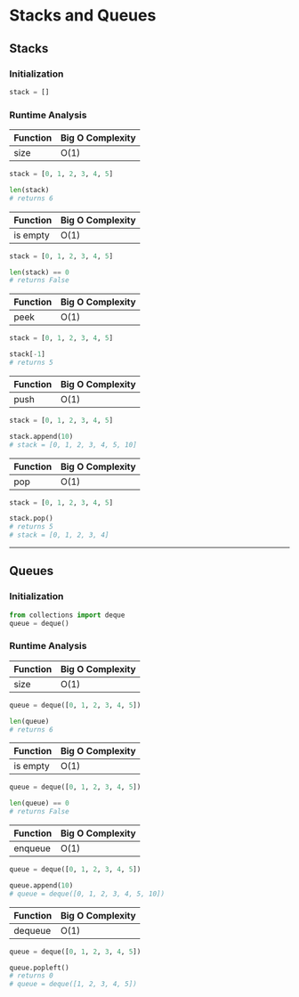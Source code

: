 # Stacks and Queues

## Stacks

### Initialization

```python
stack = []
```

### Runtime Analysis

| Function | Big O Complexity |
| --- | --- |
| size | O(1) |

```python
stack = [0, 1, 2, 3, 4, 5]

len(stack)
# returns 6
```

| Function | Big O Complexity |
| --- | --- |
| is empty | O(1) |

```python
stack = [0, 1, 2, 3, 4, 5]

len(stack) == 0
# returns False
```

| Function         | Big O Complexity |
| ---------------- | ---------------- |
| peek           | O(1)             | 

```python
stack = [0, 1, 2, 3, 4, 5]

stack[-1]
# returns 5
```

| Function         | Big O Complexity |
| ---------------- | ---------------- |
| push           | O(1)             | 

```python
stack = [0, 1, 2, 3, 4, 5]

stack.append(10)
# stack = [0, 1, 2, 3, 4, 5, 10]
```

| Function         | Big O Complexity |
| ---------------- | ---------------- |
| pop            | O(1)             |

```python
stack = [0, 1, 2, 3, 4, 5]

stack.pop()
# returns 5
# stack = [0, 1, 2, 3, 4]
```

---

## Queues

### Initialization

```python
from collections import deque
queue = deque()
```

### Runtime Analysis

| Function | Big O Complexity |
| --- | --- |
| size | O(1) |

```python
queue = deque([0, 1, 2, 3, 4, 5])

len(queue)
# returns 6
```

| Function | Big O Complexity |
| --- | --- |
| is empty | O(1) |

```python
queue = deque([0, 1, 2, 3, 4, 5])

len(queue) == 0
# returns False
```

| Function         | Big O Complexity |
| ---------------- | ---------------- |
| enqueue           | O(1)             | 

```python
queue = deque([0, 1, 2, 3, 4, 5])

queue.append(10)
# queue = deque([0, 1, 2, 3, 4, 5, 10])
```

| Function         | Big O Complexity |
| ---------------- | ---------------- |
| dequeue            | O(1)             |

```python
queue = deque([0, 1, 2, 3, 4, 5])

queue.popleft()
# returns 0
# queue = deque([1, 2, 3, 4, 5])
```